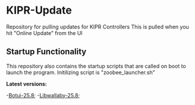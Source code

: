 # KIPR-Update
Repository for pulling updates for KIPR Controllers
This is pulled when you hit "Online Update" from the UI

## Startup Functionality
This repository also contains the startup scripts that are called on boot to launch the program. Initilizing script is "zoobee_launcher.sh"

**Latest versions:**

  -[Botui-25.8](https://github.com/kipr/botui);
  -[Libwallaby-25.8](https://github.com/kipr/libwallaby);
